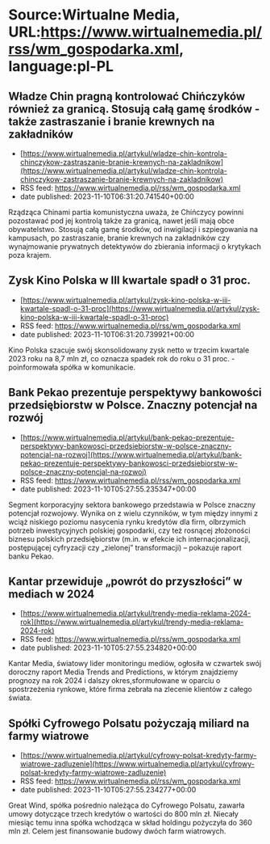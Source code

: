 # Source:Wirtualne Media, URL:https://www.wirtualnemedia.pl/rss/wm_gospodarka.xml, language:pl-PL

## Władze Chin pragną kontrolować Chińczyków również za granicą. Stosują całą gamę środków - także zastraszanie i branie krewnych na zakładników
 - [https://www.wirtualnemedia.pl/artykul/wladze-chin-kontrola-chinczykow-zastraszanie-branie-krewnych-na-zakladnikow](https://www.wirtualnemedia.pl/artykul/wladze-chin-kontrola-chinczykow-zastraszanie-branie-krewnych-na-zakladnikow)
 - RSS feed: https://www.wirtualnemedia.pl/rss/wm_gospodarka.xml
 - date published: 2023-11-10T06:31:20.741540+00:00

Rządząca Chinami partia komunistyczna uważa, że Chińczycy powinni pozostawać pod jej kontrolą także za granicą, nawet jeśli mają obce obywatelstwo. Stosują całą gamę środków, od inwigilacji i szpiegowania na kampusach, po zastraszanie, branie krewnych na zakładników czy wynajmowanie prywatnych detektywów do zbierania informacji o krytykach poza krajem.

## Zysk Kino Polska w III kwartale spadł o 31 proc.
 - [https://www.wirtualnemedia.pl/artykul/zysk-kino-polska-w-iii-kwartale-spadl-o-31-proc](https://www.wirtualnemedia.pl/artykul/zysk-kino-polska-w-iii-kwartale-spadl-o-31-proc)
 - RSS feed: https://www.wirtualnemedia.pl/rss/wm_gospodarka.xml
 - date published: 2023-11-10T06:31:20.739921+00:00

Kino Polska szacuje swój skonsolidowany zysk netto w trzecim kwartale 2023 roku na 8,7 mln zł, co oznacza spadek rok do roku o 31 proc. - poinformowała spółka w komunikacie.

## Bank Pekao prezentuje perspektywy bankowości przedsiębiorstw w Polsce. Znaczny potencjał na rozwój
 - [https://www.wirtualnemedia.pl/artykul/bank-pekao-prezentuje-perspektywy-bankowosci-przedsiebiorstw-w-polsce-znaczny-potencjal-na-rozwoj](https://www.wirtualnemedia.pl/artykul/bank-pekao-prezentuje-perspektywy-bankowosci-przedsiebiorstw-w-polsce-znaczny-potencjal-na-rozwoj)
 - RSS feed: https://www.wirtualnemedia.pl/rss/wm_gospodarka.xml
 - date published: 2023-11-10T05:27:55.235347+00:00

Segment korporacyjny sektora bankowego przedstawia w Polsce znaczny potencjał rozwojowy. Wynika on z wielu czynników, w tym między innymi z wciąż niskiego poziomu nasycenia rynku kredytów dla firm, olbrzymich potrzeb inwestycyjnych polskiej gospodarki, czy też rosnącej złożoności biznesu polskich przedsiębiorstw (m.in. w efekcie ich internacjonalizacji, postępującej cyfryzacji czy „zielonej” transformacji) – pokazuje raport banku Pekao.

## Kantar przewiduje „powrót do przyszłości” w mediach w 2024
 - [https://www.wirtualnemedia.pl/artykul/trendy-media-reklama-2024-rok](https://www.wirtualnemedia.pl/artykul/trendy-media-reklama-2024-rok)
 - RSS feed: https://www.wirtualnemedia.pl/rss/wm_gospodarka.xml
 - date published: 2023-11-10T05:27:55.234820+00:00

Kantar Media, światowy lider monitoringu mediów, ogłosiła w czwartek swój doroczny raport Media Trends and Predictions, w którym znajdziemy prognozy na rok 2024 i dalszy okres,sformułowane w oparciu o spostrzeżenia rynkowe, które firma zebrała na zlecenie klientów z całego świata.

## Spółki Cyfrowego Polsatu pożyczają miliard na farmy wiatrowe
 - [https://www.wirtualnemedia.pl/artykul/cyfrowy-polsat-kredyty-farmy-wiatrowe-zadluzenie](https://www.wirtualnemedia.pl/artykul/cyfrowy-polsat-kredyty-farmy-wiatrowe-zadluzenie)
 - RSS feed: https://www.wirtualnemedia.pl/rss/wm_gospodarka.xml
 - date published: 2023-11-10T05:27:55.234277+00:00

Great Wind, spółka pośrednio należąca do Cyfrowego Polsatu, zawarła umowy dotyczące trzech kredytów o wartości do 800 mln zł. Niecały miesiąc temu inna spółka wchodząca w skład holdingu pożyczyła do 360 mln zł. Celem jest finansowanie budowy dwóch farm wiatrowych.


